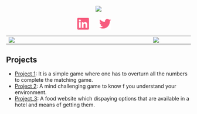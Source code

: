 

<!--
**njorogewambuielizabeth/njorogewambuielizabeth** is a ✨ _special_ ✨ repository because its `README.md` (this file) appears on your GitHub profile.


<a target="blank" href="https://profile-counter.glitch.me/Elizabeth-Njoroge/count.svg"><p align="center">View Count<br><br> <img src="https://profile-counter.glitch.me/Elizabeth-Njoroge/count.svg" /></a>
<h3 align="center">
<img src="https://github.com/rajput2107/rajput2107/blob/master/Assets/Handshake.gif" width="50px">
Welcome to Elizabeth Njoroge's profile!
<img src="https://media.giphy.com/media/hvRJCLFzcasrR4ia7z/giphy.gif" width="28">
</h3>

<!--Gif-->
<p align="center">
<a href="https://github.com/DenverCoder1/readme-typing-svg"><img src="https://readme-typing-svg.herokuapp.com?lines=Helloo+there%2C+I+am+Elizabeth-Njoroge;A+software+Developer+based+in+Nairobi;Community+lover+and+open+source;Hit+me+up%2C+I'd+love+to+work+with+you&font=Fira%20Code&center=true&width=480&height=45&color=36BCF7FF&vCenter=true&size=22"></a>
</p>

<!--Socials-->
<p align="center">
<a href="https://www.linkedin.com/in/elizabeth-njoroge/"><img width="32px" alt="LinkedIn" title="Let's connect on LinkedIn" src="https://github.com/Chemutaiselim/svg/blob/main/linkedin.svg"/></a> &#8287;&#8287;&#8287;&#8287;&#8287;
<a href="https://twitter.com/Elizah_Wambui"><img width="32px" alt="Twitter" title="Let's talk more on Twitter" src="https://github.com/Chemutaiselim/svg/blob/main/twitter.svg"/></a>
&#8287;&#8287;&#8287;&#8287;&#8287;
</p>

<table>
<tr>
<td><img width="380px" align="left" src="https://github-readme-stats.vercel.app/api?username=njorogewambuielizabeth&show_icons=true&count_private=true&include_all_commits&theme=tokyonight"/></td>
<td><img width="400px" align="left" src="https://github-readme-stats.vercel.app/api/top-langs/?username=njorogewambuielizabeth&langs_count=8&layout=compact&theme=tokyonight&hide=html,css,ejs,php,C,vue,hack,typescript,jupyter%20notebook,python,shell,c%2B%2B"/></td>
</tr>
</table>

## Projects
- [Project 1](https://github.com/njorogewambuielizabeth/memory_game.git): It is a simple game where one has to overturn all the numbers to complete the matching game.
- [Project 2](https://github.com/njorogewambuielizabeth/my_Quiz_game.git): A mind challenging game to know f you understand your environment.
- [Project_3](https://github.com/njorogewambuielizabeth/my-food-website.git): A food website which dispaying options that are available in a hotel and means of getting them. 
